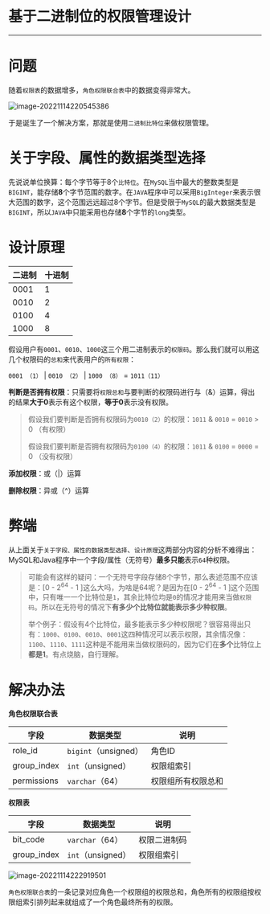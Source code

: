 # 基于二进制位的权限管理设计

---

# 问题

随着`权限表`的数据增多，`角色权限联合表`中的数据变得非常大。

![image-20221114220545386](D:\bicol-note\Java\基于二进制的权限管理设计-img\image-20221114220545386.png)

于是诞生了一个解决方案，那就是使用`二进制比特位`来做权限管理。



# 关于字段、属性的数据类型选择

先说说单位换算：每个字节等于8个`比特位`。在`MySQL`当中最大的整数类型是`BIGINT`，能存储**8**个字节范围的数字。在`JAVA`程序中可以采用`BigInteger`来表示很大范围的数字，这个范围远远超过8个字节。但是受限于`MySQL`的最大数据类型是`BIGINT`，所以`JAVA`中只能采用也存储**8**个字节的`long`类型。



# 设计原理

| 二进制 | 十进制 |
| ------ | ------ |
| 0001   | 1      |
| 0010   | 2      |
| 0100   | 4      |
| 1000   | 8      |

假设用户有`0001`、`0010`、`1000`这三个用二进制表示的`权限码`。那么我们就可以用这几个权限码的`总和`来代表用户的`所有权限`：

`0001 （1）` |  `0010 （2）` |  `1000 （8）` =  `1011（11）`



**判断是否拥有权限**：只需要将`权限总和`与要判断的权限码进行与（&）运算，得出的结果**大于0**表示有这个权限，**等于0**表示没有权限。

> 假设我们要判断是否拥有权限码为`0010（2）`的权限：`1011` & `0010` =  `0010` >  0 （有权限） 
>
> 假设我们要判断是否拥有权限码为`0100（4）`的权限：`1011` & `0100` =  `0000`  = 0 （没有权限） 



**添加权限**：或（|）运算



**删除权限**：异或（^）运算



# 弊端

从上面关于`关于字段、属性的数据类型选择`、`设计原理`这两部分内容的分析不难得出：MySQL和Java程序中一个字段/属性（无符号）**最多只能**表示`64`种权限。

> 可能会有这样的疑问：一个无符号字段存储8个字节，那么表述范围不应该是：[0 - 2<sup>64</sup> - 1 ]这么大吗，为啥是64呢？是因为在[0 - 2<sup>64</sup> - 1 ]这个范围中，只有唯一一个比特位是`1`，其余比特位均是`0`的情况才能用来当做`权限码`。所以在无符号的情况下**有多少个比特位就能表示多少种权限**。
>
> 举个例子：假设有4个比特位，最多能表示多少种权限呢？很容易得出只有：`1000`、`0100`、`0010`、`0001`这四种情况可以表示权限，其余情况像：`1100`、`1110`、`1111`这种是不能用来当做权限码的，因为它们在**多个**比特位上**都是1**。有点烧脑，自行理解。



# 解决办法

**角色权限联合表**

| 字段        | 数据类型             | 说明               |
| ----------- | -------------------- | ------------------ |
| role_id     | `bigint`（unsigned） | 角色ID             |
| group_index | `int`（unsigned）    | 权限组索引         |
| permissions | `varchar`（64）      | 权限组所有权限总和 |



**权限表**

| 字段        | 数据类型          | 说明         |
| ----------- | ----------------- | ------------ |
| bit_code    | `varchar`（64）   | 权限二进制码 |
| group_index | `int`（unsigned） | 权限组索引   |



![image-20221114222919501](D:\bicol-note\Java\基于二进制的权限管理设计-img\image-20221114222919501.png)

`角色权限联合表`的一条记录对应角色一个权限组的权限总和，角色所有的权限组按权限组索引排列起来就组成了一个角色最终所有的权限。